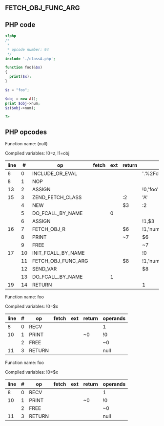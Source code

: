 FETCH\_OBJ\_FUNC\_ARG
---------------------

PHP code
--------

``` php
<?php
/*
 * 
 * opcode number: 94
 */
include './classA.php';

function foo(&$x)
{
  print($x);
}

$z = "foo";

$obj = new A();
print $obj->num;
$z($obj->num);

?>
```

PHP opcodes
-----------

Function name: (null)

Compiled variables: !0=$z, !1=$obj

| line | \#  | op                    | fetch | ext | return | operands                 |
|------|-----|-----------------------|-------|-----|--------|--------------------------|
| 6    | 0   | INCLUDE\_OR\_EVAL     |       |     |        | '.%2FclassA.php',INCLUDE |
| 8    | 1   | NOP                   |       |     |        |                          |
| 13   | 2   | ASSIGN                |       |     |        | !0,'foo'                 |
| 15   | 3   | ZEND\_FETCH\_CLASS    |       |     | :2     | 'A'                      |
|      | 4   | NEW                   |       |     | $3     | :2                       |
|      | 5   | DO\_FCALL\_BY\_NAME   |       | 0   |        |                          |
|      | 6   | ASSIGN                |       |     |        | !1,$3                    |
| 16   | 7   | FETCH\_OBJ\_R         |       |     | $6     | !1,'num'                 |
|      | 8   | PRINT                 |       |     | \~7    | $6                       |
|      | 9   | FREE                  |       |     |        | \~7                      |
| 17   | 10  | INIT\_FCALL\_BY\_NAME |       |     |        | !0                       |
|      | 11  | FETCH\_OBJ\_FUNC\_ARG |       |     | $8     | !1,'num'                 |
|      | 12  | SEND\_VAR             |       |     |        | $8                       |
|      | 13  | DO\_FCALL\_BY\_NAME   |       | 1   |        |                          |
| 19   | 14  | RETURN                |       |     |        | 1                        |

Function name: foo

Compiled variables: !0=$x

| line | \#  | op     | fetch | ext | return | operands |
|------|-----|--------|-------|-----|--------|----------|
| 8    | 0   | RECV   |       |     |        | 1        |
| 10   | 1   | PRINT  |       |     | \~0    | !0       |
|      | 2   | FREE   |       |     |        | \~0      |
| 11   | 3   | RETURN |       |     |        | null     |

Function name: foo

Compiled variables: !0=$x

| line | \#  | op     | fetch | ext | return | operands |
|------|-----|--------|-------|-----|--------|----------|
| 8    | 0   | RECV   |       |     |        | 1        |
| 10   | 1   | PRINT  |       |     | \~0    | !0       |
|      | 2   | FREE   |       |     |        | \~0      |
| 11   | 3   | RETURN |       |     |        | null     |
